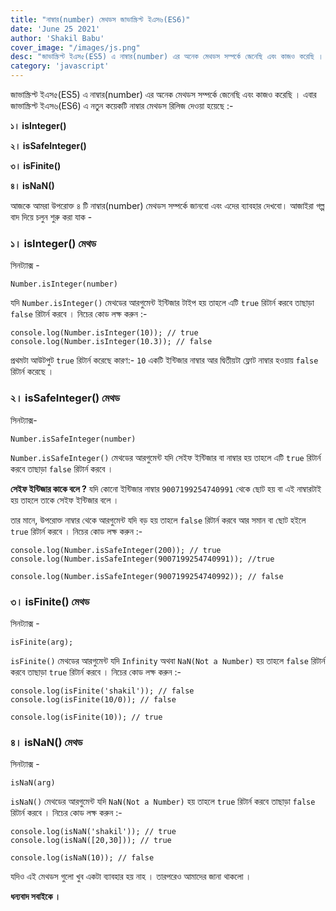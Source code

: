 ```yaml
---
title: "নাম্বার(number) মেথডস জাভাস্ক্রিপ্ট ইএস৬(ES6)"
date: 'June 25 2021'
author: 'Shakil Babu'
cover_image: "/images/js.png"
desc: "জাভাস্ক্রিপ্ট ইএস৫(ES5) এ নাম্বার(number) এর অনেক মেথডস সম্পর্কে জেনেছি এবং কাজও করেছি । এবার জাভাস্ক্রিপ্ট ইএস৬(ES6) এ নতুন কয়েকটি নাম্বার মেথডস রিলিজ দেওয়া হয়েছে :- ১। isInteger() ২। isSafeInteger() ৩। isFinite() ৪। isNaN()"
category: 'javascript'
---
```


জাভাস্ক্রিপ্ট ইএস৫(ES5) এ নাম্বার(number) এর অনেক মেথডস সম্পর্কে জেনেছি এবং কাজও করেছি । এবার জাভাস্ক্রিপ্ট ইএস৬(ES6) এ নতুন কয়েকটি নাম্বার মেথডস রিলিজ দেওয়া হয়েছে :- 

**১। isInteger()**

**২। isSafeInteger()**

**৩। isFinite()**

**৪। isNaN()**


আজকে আমরা উপরোক্ত ৪ টি নাম্বার(number) মেথডস সম্পর্কে জানবো এবং এদের ব্যাবহার দেখবো। আজাইরা গল্প বাদ দিয়ে চলুন শুরু করা যাক -

### ১। isInteger() মেথড

সিনট্যাক্স -
``` 
Number.isInteger(number)
```


যদি ```Number.isInteger()``` মেথডের আরগুমেন্ট ইন্টিজার টাইপ হয় তাহলে এটি ```true``` রিটার্ন করবে তাছাড়া ```false``` রিটার্ন করবে । নিচের
কোড লক্ষ করুন :-

```
console.log(Number.isInteger(10)); // true
console.log(Number.isInteger(10.3)); // false
```

প্রথমটা আউটপুট ```true``` রিটার্ন করেছে কারণ:- ```10``` একটি ইন্টিজার নাম্বার আর দ্বিতীয়টা ফ্লোট নাম্বার হওয়ায় ```false``` রিটার্ন করেছে ।


### ২। isSafeInteger() মেথড
সিনট্যাক্স-
```
Number.isSafeInteger(number)
```

```Number.isSafeInteger()``` মেথডের আরগুমেন্ট যদি সেইফ ইন্টিজার বা নাম্বার হয় তাহলে এটি ```true``` রিটার্ন করবে তাছাড়া ```false``` রিটার্ন করবে ।

**সেইফ ইন্টিজার কাকে বলে ?**
যদি কোনো ইন্টিজার নাম্বার ```9007199254740991``` থেকে ছোট হয় বা এই নাম্বারটাই হয় তাহলে তাকে সেইফ ইন্টিজার বলে ।

তার মানে, উপরোক্ত নাম্বার থেকে আরগুমেন্ট যদি বড় হয় তাহলে ```false``` রিটার্ন করবে আর সমান বা ছোট হইলে ```true``` রিটার্ন করবে । নিচের কোড লক্ষ করুন :- 

```
console.log(Number.isSafeInteger(200)); // true
console.log(Number.isSafeInteger(9007199254740991)); //true

console.log(Number.isSafeInteger(9007199254740992)); // false
```


### ৩। isFinite() মেথড
সিনট্যাক্স -
``` 
isFinite(arg);
```
```isFinite()``` মেথডের আরগুমেন্ট যদি ```Infinity``` অথবা ```NaN(Not a Number)``` হয় তাহলে ```false```  রিটার্ন করবে তাছাড়া ```true``` রিটার্ন করবে । 
নিচের কোড লক্ষ করুন :-

```
console.log(isFinite('shakil')); // false
console.log(isFinite(10/0)); // false

console.log(isFinite(10)); // true
```

### ৪। isNaN() মেথড
সিনট্যাক্স -
``` 
isNaN(arg) 
```

```isNaN()``` মেথডের আরগুমেন্ট যদি ```NaN(Not a Number)``` হয় তাহলে ```true``` রিটার্ন করবে তাছাড়া ```false``` রিটার্ন করবে । 
নিচের কোড লক্ষ করুন :-

```
console.log(isNaN('shakil')); // true
console.log(isNaN([20,30])); // true

console.log(isNaN(10)); // false
```
যদিও এই মেথডস গুলো খুব একটা ব্যাবহার হয় নাহ । তারপরেও আমাদের জানা থাকলো ।

**ধন্যবাদ সবাইকে ।** 